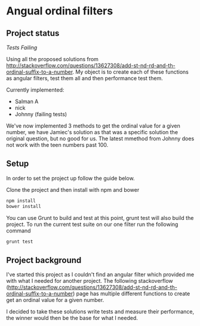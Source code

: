Angual ordinal filters
===========


Project status
------------
*Tests Failing*

Using all the proposed solutions from http://stackoverflow.com/questions/13627308/add-st-nd-rd-and-th-ordinal-suffix-to-a-number. My object is to create each of these functions as angular filters, test them all and then performance test them.

Currently implemented:
- Salman A
- nick
- Johnny (failing tests)

We've now implemented 3 methods to get the ordinal value for a given number, we have Jamiec's solution as that was a specific solution the original question, but no good for us. The latest mmethod from Johnny does not work with the teen numbers past 100.



Setup
------------

In order to set the project up follow the guide below.

Clone the project and then install with npm and bower

```sh
npm install
bower install
```

You can use Grunt to build and test at this point, grunt test will also build the project. To run the current test suite on our one filter run the following command

```sh
grunt test
```

Project background
------------

I've started this project as I couldn't find an angular filter which provided me with what I needed for another project. The following stackoverflow (http://stackoverflow.com/questions/13627308/add-st-nd-rd-and-th-ordinal-suffix-to-a-number) page has multiple different functions to create get an ordinal value for a given number.

I decided to take these solutions write tests and measure their performance, the winner would then be the base for what I needed.